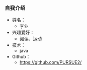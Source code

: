 ### 自我介绍
<!--
**PURSUE2/PURSUE2** is a ✨ _special_ ✨ repository because its `README.md` (this file) appears on your GitHub profile.

Here are some ideas to get you started:

- 🔭 I’m currently working on ...
- 🌱 I’m currently learning ...
- 👯 I’m looking to collaborate on ...
- 🤔 I’m looking for help with ...
- 💬 Ask me about ...
- 📫 How to reach me: ...
- 😄 Pronouns: ...
- ⚡ Fun fact: ...
-->

- 姓名：
  - 李业
- 兴趣爱好：
  - 阅读、运动
- 技术：
  - java
- Github：
  - https://github.com/PURSUE2/

